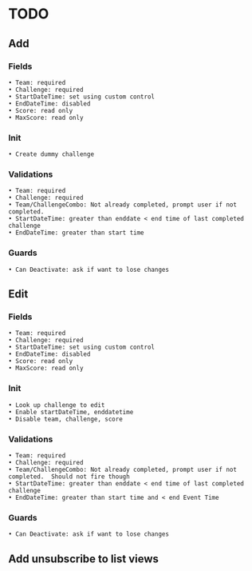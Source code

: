 # TODO

## Add

### Fields
	• Team: required
	• Challenge: required
	• StartDateTime: set using custom control
	• EndDateTime: disabled
	• Score: read only
	• MaxScore: read only

### Init
	• Create dummy challenge

### Validations
	• Team: required
	• Challenge: required
	• Team/ChallengeCombo: Not already completed, prompt user if not completed.
	• StartDateTime: greater than enddate < end time of last completed challenge
	• EndDateTime: greater than start time

### Guards
	• Can Deactivate: ask if want to lose changes

## Edit

### Fields
	• Team: required
	• Challenge: required
	• StartDateTime: set using custom control
	• EndDateTime: disabled
	• Score: read only
	• MaxScore: read only

### Init
	• Look up challenge to edit
	• Enable startDateTime, enddatetime
	• Disable team, challenge, score

### Validations
	• Team: required
	• Challenge: required
	• Team/ChallengeCombo: Not already completed, prompt user if not completed.  Should not fire though
	• StartDateTime: greater than enddate < end time of last completed challenge
	• EndDateTime: greater than start time and < end Event Time

### Guards
	• Can Deactivate: ask if want to lose changes


## Add unsubscribe to list views
